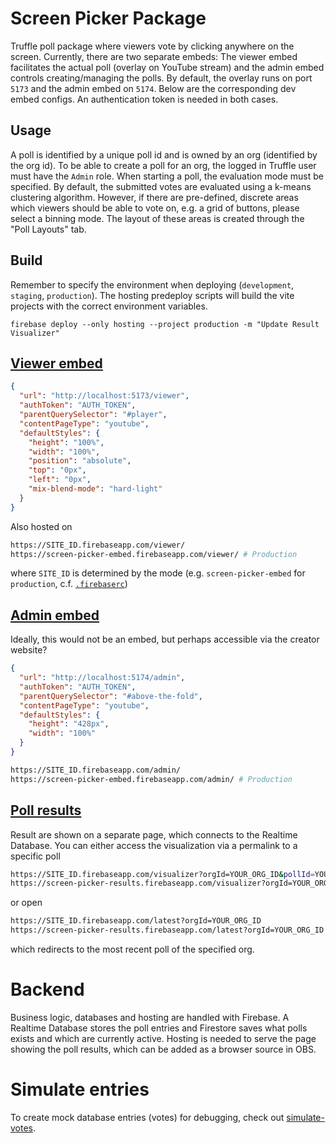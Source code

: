 # Screen Picker Package

Truffle poll package where viewers vote by clicking anywhere on the screen. Currently, there are two separate embeds: The viewer embed facilitates the actual poll (overlay on YouTube stream) and the admin embed controls creating/managing the polls. By default, the overlay runs on port `5173` and the admin embed on `5174`. Below are the corresponding dev embed configs. An authentication token is needed in both cases.

## Usage

A poll is identified by a unique poll id and is owned by an org (identified by the org id). To be able to create a poll for an org, the logged in Truffle user must have the `Admin` role. When starting a poll, the evaluation mode must be specified. By default, the submitted votes are evaluated using a k-means clustering algorithm. However, if there are pre-defined, discrete areas which viewers should be able to vote on, e.g. a grid of buttons, please select a binning mode. The layout of these areas is created through the "Poll Layouts" tab.

## Build

Remember to specify the environment when deploying (`development`, `staging`, `production`). The hosting predeploy scripts will build the vite projects with the correct environment variables.

    firebase deploy --only hosting --project production -m "Update Result Visualizer"

## [Viewer embed](viewer-embed)

```json
{
  "url": "http://localhost:5173/viewer",
  "authToken": "AUTH_TOKEN",
  "parentQuerySelector": "#player",
  "contentPageType": "youtube",
  "defaultStyles": {
    "height": "100%",
    "width": "100%",
    "position": "absolute",
    "top": "0px",
    "left": "0px",
    "mix-blend-mode": "hard-light"
  }
}
```

Also hosted on

```bash
https://SITE_ID.firebaseapp.com/viewer/
https://screen-picker-embed.firebaseapp.com/viewer/ # Production
```

where `SITE_ID` is determined by the mode (e.g. `screen-picker-embed` for `production`, c.f. [`.firebaserc`](.firebaserc))

## [Admin embed](admin-embed)

Ideally, this would not be an embed, but perhaps accessible via the creator website?

```json
{
  "url": "http://localhost:5174/admin",
  "authToken": "AUTH_TOKEN",
  "parentQuerySelector": "#above-the-fold",
  "contentPageType": "youtube",
  "defaultStyles": {
    "height": "428px",
    "width": "100%"
  }
}
```

```bash
https://SITE_ID.firebaseapp.com/admin/
https://screen-picker-embed.firebaseapp.com/admin/ # Production
```

## [Poll results](results-visualizer)

Result are shown on a separate page, which connects to the Realtime Database. You can either access the visualization via a permalink to a specific poll

```bash
https://SITE_ID.firebaseapp.com/visualizer?orgId=YOUR_ORG_ID&pollId=YOUR_POLL_ID
https://screen-picker-results.firebaseapp.com/visualizer?orgId=YOUR_ORG_ID&pollId=YOUR_POLL_ID # Production
```

or open

```bash
https://SITE_ID.firebaseapp.com/latest?orgId=YOUR_ORG_ID
https://screen-picker-results.firebaseapp.com/latest?orgId=YOUR_ORG_ID # Production
```

which redirects to the most recent poll of the specified org.

# Backend

Business logic, databases and hosting are handled with Firebase. A Realtime Database stores the poll entries and Firestore saves what polls exists and which are currently active. Hosting is needed to serve the page showing the poll results, which can be added as a browser source in OBS.

# Simulate entries

To create mock database entries (votes) for debugging, check out [simulate-votes](simulate-votes).
